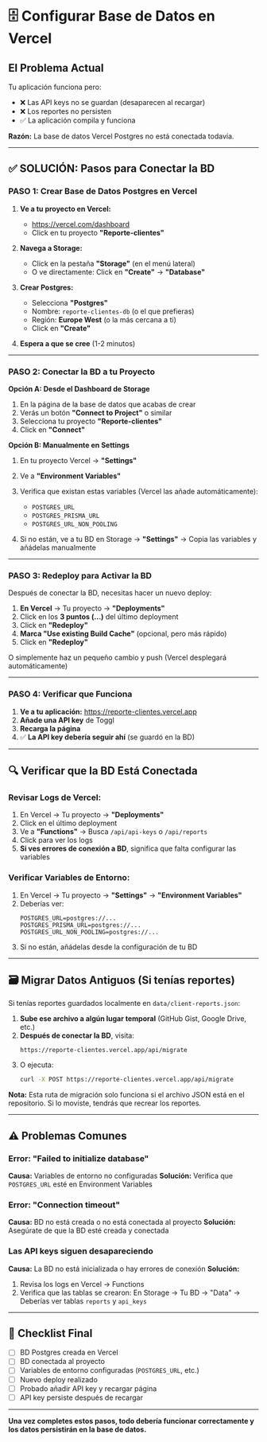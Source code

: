 # 🗄️ Configurar Base de Datos en Vercel

## El Problema Actual

Tu aplicación funciona pero:
- ❌ Las API keys no se guardan (desaparecen al recargar)
- ❌ Los reportes no persisten
- ✅ La aplicación compila y funciona

**Razón:** La base de datos Vercel Postgres no está conectada todavía.

---

## ✅ SOLUCIÓN: Pasos para Conectar la BD

### PASO 1: Crear Base de Datos Postgres en Vercel

1. **Ve a tu proyecto en Vercel:**
   - https://vercel.com/dashboard
   - Click en tu proyecto **"Reporte-clientes"**

2. **Navega a Storage:**
   - Click en la pestaña **"Storage"** (en el menú lateral)
   - O ve directamente: Click en **"Create"** → **"Database"**

3. **Crear Postgres:**
   - Selecciona **"Postgres"**
   - Nombre: `reporte-clientes-db` (o el que prefieras)
   - Región: **Europe West** (o la más cercana a ti)
   - Click en **"Create"**

4. **Espera a que se cree** (1-2 minutos)

---

### PASO 2: Conectar la BD a tu Proyecto

**Opción A: Desde el Dashboard de Storage**

1. En la página de la base de datos que acabas de crear
2. Verás un botón **"Connect to Project"** o similar
3. Selecciona tu proyecto **"Reporte-clientes"**
4. Click en **"Connect"**

**Opción B: Manualmente en Settings**

1. En tu proyecto Vercel → **"Settings"**
2. Ve a **"Environment Variables"**
3. Verifica que existan estas variables (Vercel las añade automáticamente):
   - `POSTGRES_URL`
   - `POSTGRES_PRISMA_URL`
   - `POSTGRES_URL_NON_POOLING`

4. Si no están, ve a tu BD en Storage → **"Settings"** → Copia las variables y añádelas manualmente

---

### PASO 3: Redeploy para Activar la BD

Después de conectar la BD, necesitas hacer un nuevo deploy:

1. **En Vercel** → Tu proyecto → **"Deployments"**
2. Click en los **3 puntos (...)** del último deployment
3. Click en **"Redeploy"**
4. **Marca "Use existing Build Cache"** (opcional, pero más rápido)
5. Click en **"Redeploy"**

O simplemente haz un pequeño cambio y push (Vercel desplegará automáticamente)

---

### PASO 4: Verificar que Funciona

1. **Ve a tu aplicación:** https://reporte-clientes.vercel.app
2. **Añade una API key** de Toggl
3. **Recarga la página**
4. ✅ **La API key debería seguir ahí** (se guardó en la BD)

---

## 🔍 Verificar que la BD Está Conectada

### Revisar Logs de Vercel:

1. En Vercel → Tu proyecto → **"Deployments"**
2. Click en el último deployment
3. Ve a **"Functions"** → Busca `/api/api-keys` o `/api/reports`
4. Click para ver los logs
5. **Si ves errores de conexión a BD**, significa que falta configurar las variables

### Verificar Variables de Entorno:

1. En Vercel → Tu proyecto → **"Settings"** → **"Environment Variables"**
2. Deberías ver:
   ```
   POSTGRES_URL=postgres://...
   POSTGRES_PRISMA_URL=postgres://...
   POSTGRES_URL_NON_POOLING=postgres://...
   ```
3. Si no están, añádelas desde la configuración de tu BD

---

## 🗃️ Migrar Datos Antiguos (Si tenías reportes)

Si tenías reportes guardados localmente en `data/client-reports.json`:

1. **Sube ese archivo a algún lugar temporal** (GitHub Gist, Google Drive, etc.)
2. **Después de conectar la BD**, visita:
   ```
   https://reporte-clientes.vercel.app/api/migrate
   ```
3. O ejecuta:
   ```bash
   curl -X POST https://reporte-clientes.vercel.app/api/migrate
   ```

**Nota:** Esta ruta de migración solo funciona si el archivo JSON está en el repositorio. Si lo moviste, tendrás que recrear los reportes.

---

## ⚠️ Problemas Comunes

### Error: "Failed to initialize database"

**Causa:** Variables de entorno no configuradas
**Solución:** Verifica que `POSTGRES_URL` esté en Environment Variables

### Error: "Connection timeout"

**Causa:** BD no está creada o no está conectada al proyecto
**Solución:** Asegúrate de que la BD esté creada y conectada

### Las API keys siguen desapareciendo

**Causa:** La BD no está inicializada o hay errores de conexión
**Solución:** 
1. Revisa los logs en Vercel → Functions
2. Verifica que las tablas se crearon: En Storage → Tu BD → "Data" → Deberías ver tablas `reports` y `api_keys`

---

## 📝 Checklist Final

- [ ] BD Postgres creada en Vercel
- [ ] BD conectada al proyecto
- [ ] Variables de entorno configuradas (`POSTGRES_URL`, etc.)
- [ ] Nuevo deploy realizado
- [ ] Probado añadir API key y recargar página
- [ ] API key persiste después de recargar

---

**Una vez completes estos pasos, todo debería funcionar correctamente y los datos persistirán en la base de datos.**

